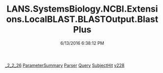 ﻿---
title: LANS.SystemsBiology.NCBI.Extensions.LocalBLAST.BLASTOutput.BlastPlus
date: 6/13/2016 6:38:12 PM
---

[_2_2_26](T-LANS.SystemsBiology.NCBI.Extensions.LocalBLAST.BLASTOutput.BlastPlus._2_2_26.html)
[ParameterSummary](T-LANS.SystemsBiology.NCBI.Extensions.LocalBLAST.BLASTOutput.BlastPlus.ParameterSummary.html)
[Parser](T-LANS.SystemsBiology.NCBI.Extensions.LocalBLAST.BLASTOutput.BlastPlus.Parser.html)
[Query](T-LANS.SystemsBiology.NCBI.Extensions.LocalBLAST.BLASTOutput.BlastPlus.Query.html)
[SubjectHit](T-LANS.SystemsBiology.NCBI.Extensions.LocalBLAST.BLASTOutput.BlastPlus.SubjectHit.html)
[v228](T-LANS.SystemsBiology.NCBI.Extensions.LocalBLAST.BLASTOutput.BlastPlus.v228.html)
